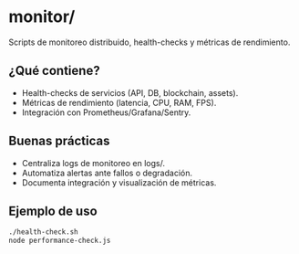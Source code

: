 # monitor/

Scripts de monitoreo distribuido, health-checks y métricas de rendimiento.

## ¿Qué contiene?
- Health-checks de servicios (API, DB, blockchain, assets).
- Métricas de rendimiento (latencia, CPU, RAM, FPS).
- Integración con Prometheus/Grafana/Sentry.

## Buenas prácticas
- Centraliza logs de monitoreo en logs/.
- Automatiza alertas ante fallos o degradación.
- Documenta integración y visualización de métricas.

## Ejemplo de uso
```bash
./health-check.sh
node performance-check.js
``` 